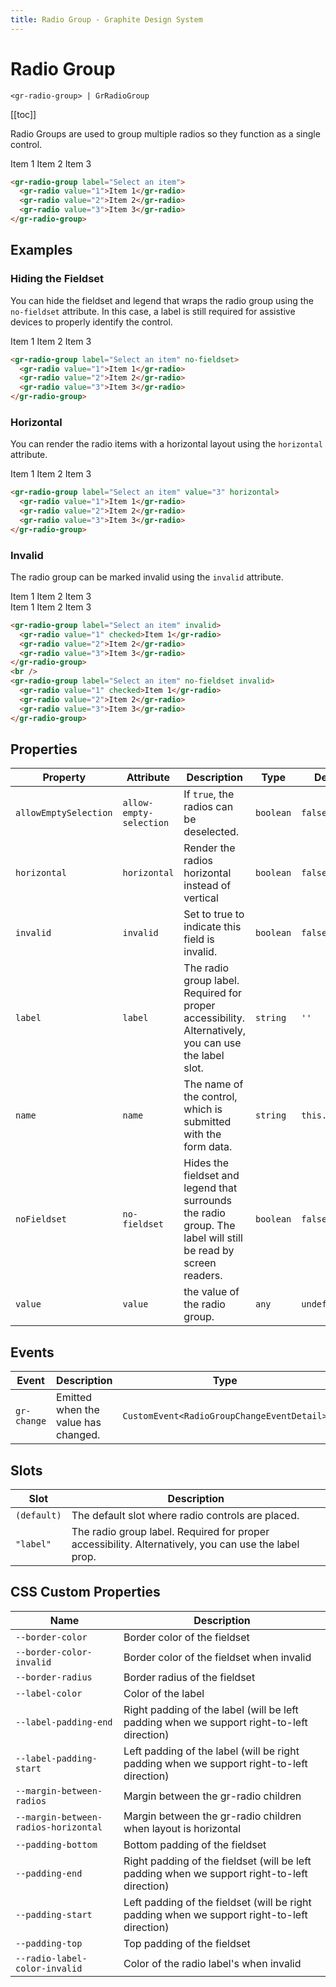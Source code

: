 ```yaml
---
title: Radio Group - Graphite Design System
---
```


# Radio Group

`<gr-radio-group> | GrRadioGroup`

[[toc]]

Radio Groups are used to group multiple radios so they function as a single control.

<gr-radio-group label="Select an item" value="1">
  <gr-radio value="1">Item 1</gr-radio>
  <gr-radio value="2">Item 2</gr-radio>
  <gr-radio value="3">Item 3</gr-radio>
</gr-radio-group>

```html
<gr-radio-group label="Select an item">
  <gr-radio value="1">Item 1</gr-radio>
  <gr-radio value="2">Item 2</gr-radio>
  <gr-radio value="3">Item 3</gr-radio>
</gr-radio-group>
```

## Examples

### Hiding the Fieldset

You can hide the fieldset and legend that wraps the radio group using the `no-fieldset` attribute. In this case, a label is still required for assistive devices to properly identify the control.

<gr-radio-group label="Select an item" value="1" no-fieldset>
  <gr-radio value="1">Item 1</gr-radio>
  <gr-radio value="2">Item 2</gr-radio>
  <gr-radio value="3">Item 3</gr-radio>
</gr-radio-group>

```html
<gr-radio-group label="Select an item" no-fieldset>
  <gr-radio value="1">Item 1</gr-radio>
  <gr-radio value="2">Item 2</gr-radio>
  <gr-radio value="3">Item 3</gr-radio>
</gr-radio-group>
```

### Horizontal

You can render the radio items with a horizontal layout using the `horizontal` attribute.

<gr-radio-group label="Select an item" value="3" horizontal>
  <gr-radio value="1">Item 1</gr-radio>
  <gr-radio value="2">Item 2</gr-radio>
  <gr-radio value="3">Item 3</gr-radio>
</gr-radio-group>

```html
<gr-radio-group label="Select an item" value="3" horizontal>
  <gr-radio value="1">Item 1</gr-radio>
  <gr-radio value="2">Item 2</gr-radio>
  <gr-radio value="3">Item 3</gr-radio>
</gr-radio-group>
```

### Invalid

The radio group can be marked invalid using the `invalid` attribute.

<gr-radio-group label="Select an item" invalid>
  <gr-radio value="1" checked>Item 1</gr-radio>
  <gr-radio value="2">Item 2</gr-radio>
  <gr-radio value="3">Item 3</gr-radio>
</gr-radio-group>
<br>
<gr-radio-group label="Select an item" no-fieldset invalid>
  <gr-radio value="1" checked>Item 1</gr-radio>
  <gr-radio value="2">Item 2</gr-radio>
  <gr-radio value="3">Item 3</gr-radio>
</gr-radio-group>

```html
<gr-radio-group label="Select an item" invalid>
  <gr-radio value="1" checked>Item 1</gr-radio>
  <gr-radio value="2">Item 2</gr-radio>
  <gr-radio value="3">Item 3</gr-radio>
</gr-radio-group>
<br />
<gr-radio-group label="Select an item" no-fieldset invalid>
  <gr-radio value="1" checked>Item 1</gr-radio>
  <gr-radio value="2">Item 2</gr-radio>
  <gr-radio value="3">Item 3</gr-radio>
</gr-radio-group>
```

## Properties

| Property              | Attribute               | Description                                                                                                   | Type      | Default        |
| --------------------- | ----------------------- | ------------------------------------------------------------------------------------------------------------- | --------- | -------------- |
| `allowEmptySelection` | `allow-empty-selection` | If `true`, the radios can be deselected.                                                                      | `boolean` | `false`        |
| `horizontal`          | `horizontal`            | Render the radios horizontal instead of vertical                                                              | `boolean` | `false`        |
| `invalid`             | `invalid`               | Set to true to indicate this field is invalid.                                                                | `boolean` | `false`        |
| `label`               | `label`                 | The radio group label. Required for proper accessibility. Alternatively, you can use the label slot.          | `string`  | `''`           |
| `name`                | `name`                  | The name of the control, which is submitted with the form data.                                               | `string`  | `this.inputId` |
| `noFieldset`          | `no-fieldset`           | Hides the fieldset and legend that surrounds the radio group. The label will still be read by screen readers. | `boolean` | `false`        |
| `value`               | `value`                 | the value of the radio group.                                                                                 | `any`     | `undefined`    |

## Events

| Event       | Description                         | Type                                       |
| ----------- | ----------------------------------- | ------------------------------------------ |
| `gr-change` | Emitted when the value has changed. | `CustomEvent<RadioGroupChangeEventDetail>` |

## Slots

| Slot        | Description                                                                                          |
| ----------- | ---------------------------------------------------------------------------------------------------- |
| `(default)` | The default slot where radio controls are placed.                                                    |
| `"label"`   | The radio group label. Required for proper accessibility. Alternatively, you can use the label prop. |

## CSS Custom Properties

| Name                                 | Description                                                                                  |
| ------------------------------------ | -------------------------------------------------------------------------------------------- |
| `--border-color`                     | Border color of the fieldset                                                                 |
| `--border-color-invalid`             | Border color of the fieldset when invalid                                                    |
| `--border-radius`                    | Border radius of the fieldset                                                                |
| `--label-color`                      | Color of the label                                                                           |
| `--label-padding-end`                | Right padding of the label (will be left padding when we support right-to-left direction)    |
| `--label-padding-start`              | Left padding of the label (will be right padding when we support right-to-left direction)    |
| `--margin-between-radios`            | Margin between the gr-radio children                                                         |
| `--margin-between-radios-horizontal` | Margin between the gr-radio children when layout is horizontal                               |
| `--padding-bottom`                   | Bottom padding of the fieldset                                                               |
| `--padding-end`                      | Right padding of the fieldset (will be left padding when we support right-to-left direction) |
| `--padding-start`                    | Left padding of the fieldset (will be right padding when we support right-to-left direction) |
| `--padding-top`                      | Top padding of the fieldset                                                                  |
| `--radio-label-color-invalid`        | Color of the radio label's when invalid                                                      |
